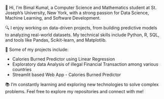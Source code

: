 👋 Hi, I'm Bimal Kumal, a Computer Science and Mathematics student at St. Joseph’s University, New York, with a strong passion for Data Science, Machine Learning, and Software Development.

🔍 I enjoy working on data-driven projects, from building predictive models to analyzing real-world datasets. My technical skills include Python, R, SQL, and tools like Pandas, Scikit-learn, and Matplotlib.

🚀 Some of my projects include:
- Calories Burned Predictor using Linear Regression
- Exploratory data Analysis of illegal Financial Transaction among various countries
- Streamlit based Web App - Calories Burned Predictor

📚 I’m constantly learning and exploring new technologies to solve complex problems. Feel free to explore my repositories and connect with me!
